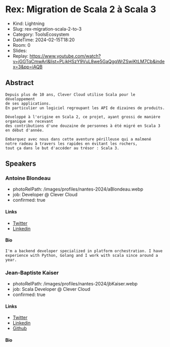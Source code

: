# Rex: Migration de Scala 2 à Scala 3

- Kind: Lightning
- Slug: rex-migration-scala-2-to-3
- Category: ToolsEcosystem
- DateTime: 2024-02-15T18:20
- Room: 0
- Slides:
- Replay: https://www.youtube.com/watch?v=jGGTqCmwArI&list=PLjkHSzY9VuL8we5GaQgqWrZSwiKtLM7Cb&index=3&pp=iAQB

## Abstract

```
Depuis plus de 10 ans, Clever Cloud utilise Scala pour le développement
de ses applications.
En particulier un logiciel regroupant les API de dizaines de produits.

Développé à l'origine en Scala 2, ce projet, ayant grossi de manière organique en recevant
des contributions d'une douzaine de personnes à été migré en Scala 3 en début d'année.

Embarquez avec nous dans cette aventure périlleuse qui a malmené
notre radeau à travers les rapides en évitant les rochers,
tout ça dans le but d'accéder au trésor : Scala 3.
```

## Speakers

### Antoine Blondeau

- photoRelPath: /images/profiles/nantes-2024/aBlondeau.webp
- job: Developer @ Clever Cloud
- confirmed: true

#### Links

- [Twitter](https://twitter.com/P4ndaFR)
- [Linkedin](https://www.linkedin.com/in/antblondeau)

#### Bio

```
I'm a backend developer specialized in platform orchestration. I have experience with Python, Golang and I work with scala since around a year.
```

### Jean-Baptiste Kaiser

- photoRelPath: /images/profiles/nantes-2024/jbKaiser.webp
- job: Scala Developer @ Clever Cloud
- confirmed: true

#### Links

- [Twitter](https://twitter.com/ArendSyl)
- [Linkedin](https://www.linkedin.com/in/arendsyl)
- [Github](https://github.com/Arendsyl)

#### Bio

